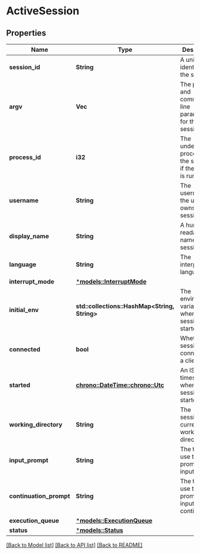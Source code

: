 # ActiveSession

## Properties
Name | Type | Description | Notes
------------ | ------------- | ------------- | -------------
**session_id** | **String** | A unique identifier for the session | 
**argv** | **Vec<String>** | The program and command-line parameters for the session | 
**process_id** | **i32** | The underlying process ID of the session, if the session is running. | [optional] [default to None]
**username** | **String** | The username of the user who owns the session | 
**display_name** | **String** | A human-readable name for the session | 
**language** | **String** | The interpreter language | 
**interrupt_mode** | [***models::InterruptMode**](interrupt_mode.md) |  | 
**initial_env** | **std::collections::HashMap<String, String>** | The environment variables set when the session was started | [optional] [default to None]
**connected** | **bool** | Whether the session is connected to a client | 
**started** | [**chrono::DateTime::<chrono::Utc>**](DateTime.md) | An ISO 8601 timestamp of when the session was started | 
**working_directory** | **String** | The session's current working directory | 
**input_prompt** | **String** | The text to use to prompt for input | 
**continuation_prompt** | **String** | The text to use to prompt for input continuations | 
**execution_queue** | [***models::ExecutionQueue**](execution_queue.md) |  | 
**status** | [***models::Status**](status.md) |  | 

[[Back to Model list]](../README.md#documentation-for-models) [[Back to API list]](../README.md#documentation-for-api-endpoints) [[Back to README]](../README.md)


